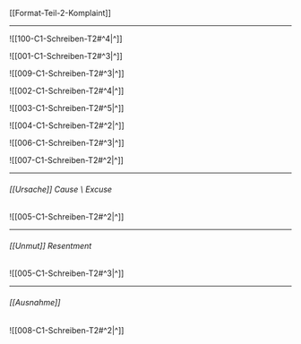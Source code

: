 [[Format-Teil-2-Komplaint]]

---
![[100-C1-Schreiben-T2#^4|^]]

![[001-C1-Schreiben-T2#^3|^]] 

![[009-C1-Schreiben-T2#^3|^]]

![[002-C1-Schreiben-T2#^4|^]]

![[003-C1-Schreiben-T2#^5|^]]

![[004-C1-Schreiben-T2#^2|^]]

![[006-C1-Schreiben-T2#^3|^]]

![[007-C1-Schreiben-T2#^2|^]]


---

###### [[Ursache]] *Cause \ Excuse*
![[005-C1-Schreiben-T2#^2|^]]


---

###### [[Unmut]] *Resentment*
![[005-C1-Schreiben-T2#^3|^]]


----

###### [[Ausnahme]]
![[008-C1-Schreiben-T2#^2|^]]

